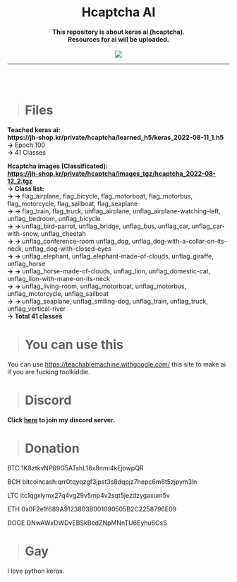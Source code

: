 <h1 align="center">Hcaptcha AI</h1>

<p align='center'>
  <b>This repository is about keras ai (hcaptcha).</b><br>
  <b>Resources for ai will be uploaded.</b><br>
  <br>
  <img src='https://ps.w.org/hcaptcha-for-forms-and-more/assets/banner-1544x500.png?rev=2500496'>
</p>

----

<br><br>

> # Files

<p>
  <b>Teached keras ai:</b><br>
  <b>https://jh-shop.kr/private/hcaptcha/learned_h5/keras_2022-08-11_1.h5</b><br>
  <b> -> </b>Epoch 100<br>
  <b> -> </b>41 Classes
  
  <b>Hcaptcha images (Classificated):</b><br>
  <b>https://jh-shop.kr/private/hcaptcha/images_tgz/hcaptcha_2022-08-12_2.tgz</b><br>
  <b> -> Class list:</b><br>
  <b> -> -> </b>flag_airplane, flag_bicycle, flag_motorboat, flag_motorbus, flag_motorcycle, flag_sailboat, flag_seaplane<br>
  <b> -> -> </b>flag_train, flag_truck, unflag_airplane, unflag_airplane-watching-left, unflag_bedroom, unflag_bicycle<br>
  <b> -> -> </b>unflag_bird-parrot, unflag_bridge, unflag_bus, unflag_car, unflag_car-with-snow, unflag_cheetah<br>
  <b> -> -> </b>unflag_conference-room unflag_dog, unflag_dog-with-a-collar-on-its-neck, unflag_dog-with-closed-eyes<br>
  <b> -> -> </b>unflag_elephant, unflag_elephant-made-of-clouds, unflag_giraffe, unflag_horse<br>
  <b> -> -> </b>unflag_horse-made-of-clouds, unflag_lion, unflag_domestic-cat, unflag_lion-with-mane-on-its-neck<br>
  <b> -> -> </b>unflag_living-room, unflag_motorboat, unflag_motorbus, unflag_motorcycle, unflag_sailboat<br>
  <b> -> -> </b>unflag_seaplane, unflag_smiling-dog, unflag_train, unflag_truck, unflag_vertical-river<br>
  <b> -> Total 41 classes</b>
</p>

> # You can use this

You can use https://teachablemachine.withgoogle.com/ this site to make ai if you are fucking toolkiddie.

> # Discord

<p>
  <b>Click <a href="https://jh-shop.kr/discord">here</a> to join my discord server.</b>
</p>

> # Donation

BTC 1K8ztkvNP69G5ATshL18x8nmi4kEjowpQR<br>

BCH bitcoincash:qrr0tqyqzgf3jpst3s8dqpjz7hepc6m8t5zjpym3ln<br>

LTC ltc1qgxlymx27q4vg29v5mp4v2sqt5jezdzygaxum5v

ETH 0x0F2e1f689A9123803B001090505B2C2258796E09<br>

DOGE DNwAWxDWDvEBSkBedZNpMNnTU6Eyhu6CsS

> # Gay

I love python keras.<br>
